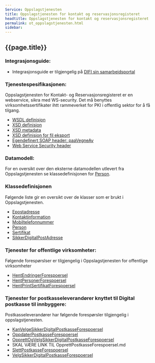 ```yaml
---
Service: Oppslagstjenesten  
title: Oppslagstjenesten for kontakt og reservasjonsregisteret  
headtitle: Oppslagstjenesten for kontakt og reservasjonsregisteret  
permalink: ot_oppslagstjenesten.html
sidebar:
---
```


## {{page.title}}

### Integrasjonsguide:

  - Integrasjonsguide er tilgjengelig på [DIFI sin
    samarbeidsportal](http://samarbeid.difi.no)

### Tjenestespesifikasjonen:

Oppslagstjenesten for Kontakt- og Reservasjonsregisteret er en
webservice, sikra med WS-security. Det må benyttes
virksomhetssertifikater ihtt rammeverket for PKI i offentlig sektor for
å få tilgang.

  - [WSDL definisjon](xsd/oppslagstjeneste-ws-16-02.wsdl)
  - [XSD definisjon](xsd/oppslagstjeneste-ws-16-02.xsd)
  - [XSD metadata](xsd/oppslagstjeneste-metadata-16-02.xsd)
  - [XSD definisjon for fil
    eksport](xsd/kontaktregister-export-14-05.xsd)
  - [Egendefinert SOAP header: paaVegneAv](paaVegneAv.md)
  - [Web Service Security header](ws-security/WebserviceSecurity.md)

### Datamodell:

For en oversikt over den eksterne datamodellen utlevert fra
Oppslagstjenesten se klassedefinisjonen for [Person](Person.md).

### Klassedefinisjonen

Følgende liste gir en oversikt over de klasser som er brukt i
Oppslagstjenesten.

  - [Epostadresse](Epostadresse.md)
  - [Kontaktinformation](Kontaktinformasjon.md)
  - [Mobiltelefonnummer](Mobiltelefonnummer.md)
  - [Person](Person.md)
  - [Sertifikat](Sertifikat.md)
  - [SikkerDigitalPostAdresse](SikkerDigitalPostAdresse.md)

### Tjenester for offentlige virksomheter:

Følgende forespørslser er tilgjengelig i Oppslagstjenesten for
offentlige virksomheter

 - [HentEndringerForespoersel](HentEndringerForespoersel.md)
 - [HentPersonerForespoersel](HentPersonerForespoersel.md)
 - [HentPrintSertifikatForespoersel](HentPrintSertifikatForespoersel.md)

### Tjenester for postkasseleverandører knyttet til Digital postkasse til innbyggere:

Postkasseleverandører har følgende forespørsler tilgjengelig i
oppslagstjenesten.

 - [KanVelgeSikkerDigitalPostkasseForespoersel](KanVelgeSikkerDigitalPostkasseForespoersel.md)
 - [OppdaterPostkasseForespoersel](OppdaterPostkasseForespoersel.md)
 - [OpprettOgVelgSikkerDigitalPostkasseForespoersel](OpprettOgVelgSikkerDigitalPostkasseForespoersel.md)
 - SKAL VÆRE LINK TIL OpprettPostkasseForespoersel.md
 - [SlettPostkasseForespoersel](SlettPostkasseForespoersel.md)
 - [VelgSikkerDigitalPostkasseForespoersel](KanVelgeSikkerDigitalPostkasseForespoersel.md)
